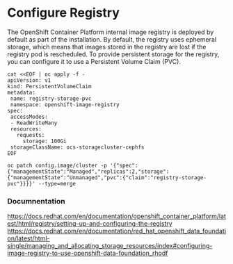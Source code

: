# Configure Registry

The OpenShift Container Platform internal image registry is deployed by default as part of the installation. By default, the registry uses ephemeral storage, which means that images stored in the registry are lost if the registry pod is rescheduled. To provide persistent storage for the registry, you can configure it to use a Persistent Volume Claim (PVC).

```shell
cat <<EOF | oc apply -f -
apiVersion: v1
kind: PersistentVolumeClaim
metadata:
 name: registry-storage-pvc
 namespace: openshift-image-registry
spec:
 accessModes:
 - ReadWriteMany
 resources:
   requests:
     storage: 100Gi
 storageClassName: ocs-storagecluster-cephfs
EOF

oc patch config.image/cluster -p '{"spec":{"managementState":"Managed","replicas":2,"storage":{"managementState":"Unmanaged","pvc":{"claim":"registry-storage-pvc"}}}}' --type=merge
```

### Documnentation

https://docs.redhat.com/en/documentation/openshift_container_platform/latest/html/registry/setting-up-and-configuring-the-registry  
https://docs.redhat.com/en/documentation/red_hat_openshift_data_foundation/latest/html-single/managing_and_allocating_storage_resources/index#configuring-image-registry-to-use-openshift-data-foundation_rhodf  